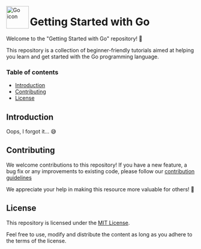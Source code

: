 <img align="left" width="60" height="60" alt="Go icon"
src="https://cdn.icon-icons.com/icons2/2699/PNG/512/golang_logo_icon_171073.png">

# Getting Started with Go

Welcome to the "Getting Started with Go" repository! 👋

This repository is a collection of beginner-friendly tutorials aimed at helping you learn and get started with the Go
programming language.

### Table of contents

- [Introduction](#introduction)
- [Contributing](#contributing)
- [License](#license)


## Introduction

Oops, I forgot it... 😅


## Contributing

We welcome contributions to this repository! If you have a new feature, a bug fix or any improvements to existing code,
please follow our [contribution guidelines](./CONTRIBUTING.md)

We appreciate your help in making this resource more valuable for others! 🙂

## License

This repository is licensed under the [MIT License](./LICENSE).

Feel free to use, modify and distribute the content as long as you adhere to the terms of the license.
